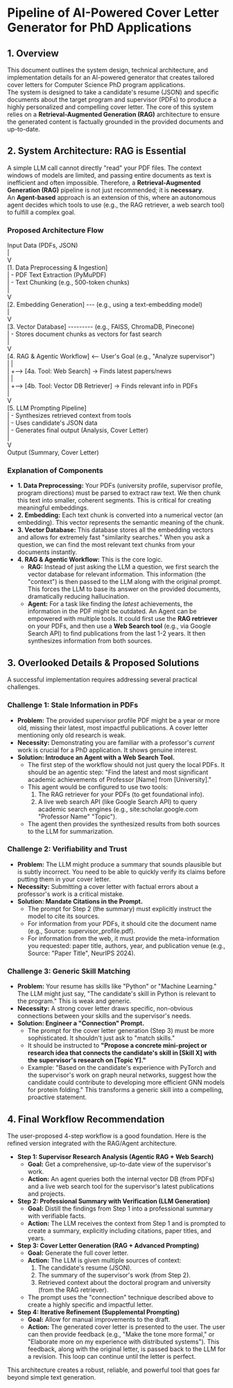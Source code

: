 # **Pipeline of AI-Powered Cover Letter Generator for PhD Applications**

## **1\. Overview**

This document outlines the system design, technical architecture, and implementation details for an AI-powered generator that creates tailored cover letters for Computer Science PhD program applications.  
The system is designed to take a candidate's resume (JSON) and specific documents about the target program and supervisor (PDFs) to produce a highly personalized and compelling cover letter. The core of this system relies on a **Retrieval-Augmented Generation (RAG)** architecture to ensure the generated content is factually grounded in the provided documents and up-to-date.

## **2\. System Architecture: RAG is Essential**

A simple LLM call cannot directly "read" your PDF files. The context windows of models are limited, and passing entire documents as text is inefficient and often impossible. Therefore, a **Retrieval-Augmented Generation (RAG)** pipeline is not just recommended; it is **necessary**.  
An **Agent-based** approach is an extension of this, where an autonomous agent decides which tools to use (e.g., the RAG retriever, a web search tool) to fulfill a complex goal.

### **Proposed Architecture Flow**

Input Data (PDFs, JSON)  
     |  
     V  
\[1. Data Preprocessing & Ingestion\]  
     |   \- PDF Text Extraction (PyMuPDF)  
     |   \- Text Chunking (e.g., 500-token chunks)  
     |  
     V  
\[2. Embedding Generation\] \--- (e.g., using a text-embedding model)  
     |  
     V  
\[3. Vector Database\] \--------- (e.g., FAISS, ChromaDB, Pinecone)  
     |   \- Stores document chunks as vectors for fast search  
     |  
     V  
\[4. RAG & Agentic Workflow\] \<-- User's Goal (e.g., "Analyze supervisor")  
     |   |  
     |   \+--\> \[4a. Tool: Web Search\] \-\> Finds latest papers/news  
     |   |  
     |   \+--\> \[4b. Tool: Vector DB Retriever\] \-\> Finds relevant info in PDFs  
     |  
     V  
\[5. LLM Prompting Pipeline\]  
     |   \- Synthesizes retrieved context from tools  
     |   \- Uses candidate's JSON data  
     |   \- Generates final output (Analysis, Cover Letter)  
     |  
     V  
Output (Summary, Cover Letter)

### **Explanation of Components**

* **1\. Data Preprocessing:** Your PDFs (university profile, supervisor profile, program directions) must be parsed to extract raw text. We then chunk this text into smaller, coherent segments. This is critical for creating meaningful embeddings.  
* **2\. Embedding:** Each text chunk is converted into a numerical vector (an embedding). This vector represents the semantic meaning of the chunk.  
* **3\. Vector Database:** This database stores all the embedding vectors and allows for extremely fast "similarity searches." When you ask a question, we can find the most relevant text chunks from your documents instantly.  
* **4\. RAG & Agentic Workflow:** This is the core logic.  
  * **RAG:** Instead of just asking the LLM a question, we first search the vector database for relevant information. This information (the "context") is then passed to the LLM along with the original prompt. This forces the LLM to base its answer on the provided documents, dramatically reducing hallucination.  
  * **Agent:** For a task like finding the *latest* achievements, the information in the PDF might be outdated. An Agent can be empowered with multiple tools. It could first use the **RAG retriever** on your PDFs, and then use a **Web Search tool** (e.g., via Google Search API) to find publications from the last 1-2 years. It then synthesizes information from both sources.

## **3\. Overlooked Details & Proposed Solutions**

A successful implementation requires addressing several practical challenges.

### **Challenge 1: Stale Information in PDFs**

* **Problem:** The provided supervisor profile PDF might be a year or more old, missing their latest, most impactful publications. A cover letter mentioning only old research is weak.  
* **Necessity:** Demonstrating you are familiar with a professor's *current* work is crucial for a PhD application. It shows genuine interest.  
* **Solution: Introduce an Agent with a Web Search Tool.**  
  * The first step of the workflow should not just query the local PDFs. It should be an agentic step: "Find the latest and most significant academic achievements of Professor \[Name\] from \[University\]."  
  * This agent would be configured to use two tools:  
    1. The RAG retriever for your PDFs (to get foundational info).  
    2. A live web search API (like Google Search API) to query academic search engines (e.g., site:scholar.google.com "Professor Name" "Topic").  
  * The agent then provides the synthesized results from both sources to the LLM for summarization.

### **Challenge 2: Verifiability and Trust**

* **Problem:** The LLM might produce a summary that sounds plausible but is subtly incorrect. You need to be able to quickly verify its claims before putting them in your cover letter.  
* **Necessity:** Submitting a cover letter with factual errors about a professor's work is a critical mistake.  
* **Solution: Mandate Citations in the Prompt.**  
  * The prompt for Step 2 (the summary) must explicitly instruct the model to cite its sources.  
  * For information from your PDFs, it should cite the document name (e.g., Source: supervisor\_profile.pdf).  
  * For information from the web, it must provide the meta-information you requested: paper title, authors, year, and publication venue (e.g., Source: "Paper Title", NeurIPS 2024).

### **Challenge 3: Generic Skill Matching**

* **Problem:** Your resume has skills like "Python" or "Machine Learning." The LLM might just say, "The candidate's skill in Python is relevant to the program." This is weak and generic.  
* **Necessity:** A strong cover letter draws specific, non-obvious connections between your skills and the supervisor's needs.  
* **Solution: Engineer a "Connection" Prompt.**  
  * The prompt for the cover letter generation (Step 3\) must be more sophisticated. It shouldn't just ask to "match skills."  
  * It should be instructed to **"Propose a concrete mini-project or research idea that connects the candidate's skill in \[Skill X\] with the supervisor's research on \[Topic Y\]."**  
  * Example: "Based on the candidate's experience with PyTorch and the supervisor's work on graph neural networks, suggest how the candidate could contribute to developing more efficient GNN models for protein folding." This transforms a generic skill into a compelling, proactive statement.

## **4\. Final Workflow Recommendation**

The user-proposed 4-step workflow is a good foundation. Here is the refined version integrated with the RAG/Agent architecture.

* **Step 1: Supervisor Research Analysis (Agentic RAG \+ Web Search)**  
  * **Goal:** Get a comprehensive, up-to-date view of the supervisor's work.  
  * **Action:** An agent queries both the internal vector DB (from PDFs) and a live web search tool for the supervisor's latest publications and projects.  
* **Step 2: Professional Summary with Verification (LLM Generation)**  
  * **Goal:** Distill the findings from Step 1 into a professional summary with verifiable facts.  
  * **Action:** The LLM receives the context from Step 1 and is prompted to create a summary, explicitly including citations, paper titles, and years.  
* **Step 3: Cover Letter Generation (RAG \+ Advanced Prompting)**  
  * **Goal:** Generate the full cover letter.  
  * **Action:** The LLM is given multiple sources of context:  
    1. The candidate's resume (JSON).  
    2. The summary of the supervisor's work (from Step 2).  
    3. Retrieved context about the doctoral program and university (from the RAG retriever).  
  * The prompt uses the "connection" technique described above to create a highly specific and impactful letter.  
* **Step 4: Iterative Refinement (Supplemental Prompting)**  
  * **Goal:** Allow for manual improvements to the draft.  
  * **Action:** The generated cover letter is presented to the user. The user can then provide feedback (e.g., "Make the tone more formal," or "Elaborate more on my experience with distributed systems"). This feedback, along with the original letter, is passed back to the LLM for a revision. This loop can continue until the letter is perfect.

This architecture creates a robust, reliable, and powerful tool that goes far beyond simple text generation.